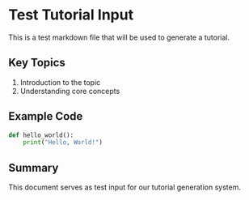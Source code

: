 # Test Tutorial Input

This is a test markdown file that will be used to generate a tutorial.

## Key Topics

1. Introduction to the topic
2. Understanding core concepts

## Example Code

```python
def hello_world():
    print("Hello, World!")
```

## Summary

This document serves as test input for our tutorial generation system.
